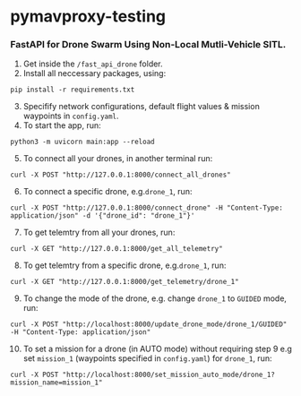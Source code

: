 # pymavproxy-testing

### FastAPI for Drone Swarm Using Non-Local Mutli-Vehicle SITL.
1. Get inside the `/fast_api_drone` folder.
2. Install all neccessary packages, using:
```shell
pip install -r requirements.txt
```
3. Specifify network configurations, default flight values & mission waypoints in `config.yaml`.
4. To start the app, run:
```shell
python3 -m uvicorn main:app --reload
```
5. To connect all your drones, in another terminal run:
```shell
curl -X POST "http://127.0.0.1:8000/connect_all_drones"
```  
6. To connect a specific drone, e.g.`drone_1`, run:
```shell
curl -X POST "http://127.0.0.1:8000/connect_drone" -H "Content-Type: application/json" -d '{"drone_id": "drone_1"}'
```  
7. To get telemtry from all your drones, run:
```shell
curl -X GET "http://127.0.0.1:8000/get_all_telemetry"
```
8. To get telemtry from a specific drone, e.g.`drone_1`, run:
```shell
curl -X GET "http://127.0.0.1:8000/get_telemetry/drone_1"
```
9. To change the mode of the drone, e.g. change `drone_1` to `GUIDED` mode, run:
```shell
curl -X POST "http://localhost:8000/update_drone_mode/drone_1/GUIDED" -H "Content-Type: application/json"
```
10. To set a mission for a drone (in AUTO mode) without requiring step 9 e.g set `mission_1` (waypoints specified in `config.yaml`) for `drone_1`, run:
```shell
curl -X POST "http://localhost:8000/set_mission_auto_mode/drone_1?mission_name=mission_1"
```
